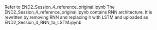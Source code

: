 Refer to END2_Session_4_reference_original.ipynb
The END2_Session_4_reference_original.ipynb contains RNN architecture. It is rewritten by removing RNN and replacing it with LSTM and uploaded as END2_Session_4_RNN_to_LSTM.ipynb
